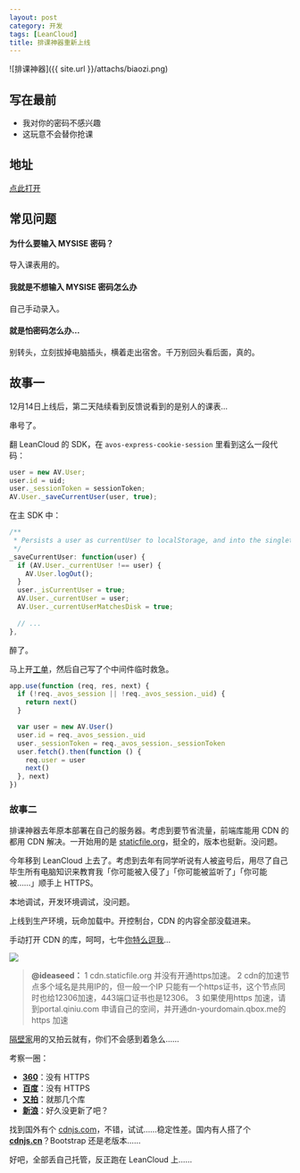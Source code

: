 ```yaml
---
layout: post
category: 开发
tags: [LeanCloud]
title: 排课神器重新上线
---
```


![排课神器]({{ site.url }}/attachs/biaozi.png)

## 写在最前

- 我对你的密码不感兴趣
- 这玩意不会替你抢课

## 地址

[点此打开](https://biaozi.avosapps.com/)

## 常见问题

#### 为什么要输入 MYSISE 密码？

导入课表用的。

#### 我就是不想输入 MYSISE 密码怎么办

自己手动录入。

#### 就是怕密码怎么办…

别转头，立刻拔掉电脑插头，横着走出宿舍。千万别回头看后面，真的。

## 故事一

12月14日上线后，第二天陆续看到反馈说看到的是别人的课表…

串号了。

翻 LeanCloud 的 SDK，在 `avos-express-cookie-session` 里看到这么一段代码：

```js
user = new AV.User;
user.id = uid;
user._sessionToken = sessionToken;
AV.User._saveCurrentUser(user, true);
```

在主 SDK 中：

```js
/**
 * Persists a user as currentUser to localStorage, and into the singleton.
 */
_saveCurrentUser: function(user) {
  if (AV.User._currentUser !== user) {
    AV.User.logOut();
  }
  user._isCurrentUser = true;
  AV.User._currentUser = user;
  AV.User._currentUserMatchesDisk = true;
  
  // ...
},
```

醉了。

马上开[工单](https://ticket.avosapps.com/tickets/548eb27ee4b094fb54425a47/threads)，然后自己写了个中间件临时救急。

```js
app.use(function (req, res, next) {
  if (!req._avos_session || !req._avos_session._uid) {
    return next()
  }

  var user = new AV.User()
  user.id = req._avos_session._uid
  user._sessionToken = req._avos_session._sessionToken
  user.fetch().then(function () {
    req.user = user
    next()
  }, next)
})
```

### 故事二

排课神器去年原本部署在自己的服务器。考虑到要节省流量，前端库能用 CDN 的都用 CDN 解决。一开始用的是 [staticfile.org](http://staticfile.org)，挺全的，版本也挺新。没问题。

今年移到 LeanCloud 上去了。考虑到去年有同学听说有人被盗号后，用尽了自己毕生所有电脑知识来教育我「你可能被入侵了」「你可能被监听了」「你可能被……」顺手上 HTTPS。

本地调试，开发环境调试，没问题。

上线到生产环境，玩命加载中。开控制台，CDN 的内容全部没载进来。

手动打开 CDN 的库，呵呵，七牛[你特么逗我](http://weibo.com/1260797924/BAQQP2pCr?from=page_1005051260797924_profile&wvr=6&mod=weibotime)…

![](http://ww2.sinaimg.cn/large/4b263fe4gw1en9mi4eew2j20r50cz772.jpg)

> **@ideaseed：**
> 1 cdn.staticfile.org 并没有开通https加速。
> 2 cdn的加速节点多个域名是共用IP的，但一般一个IP 只能有一个https证书，这个节点同时也给12306加速，443端口证书也是12306。
> 3 如果使用https 加速，请到portal.qiniu.com 申请自己的空间，并开通dn-yourdomain.qbox.me的https 加速

[隔壁家](http://cdnjs.cn)用的又拍云就有，你们不会感到着急么……

考察一圈：

- [**360**](http://libs.useso.com)：没有 HTTPS
- [**百度**](http://cdn.code.baidu.com)：没有 HTTPS
- [**又拍**](http://jscdn.upai.com)：就那几个库
- [**新浪**](http://lib.sinaapp.com)：好久没更新了吧？

找到国外有个 [cdnjs.com](https://cdnjs.com)，不错，试试……稳定性差。国内有人搭了个 [**cdnjs.cn**](http://cdnjs.cn)？Bootstrap 还是老版本……

好吧，全部丢自己托管，反正跑在 LeanCloud 上……
